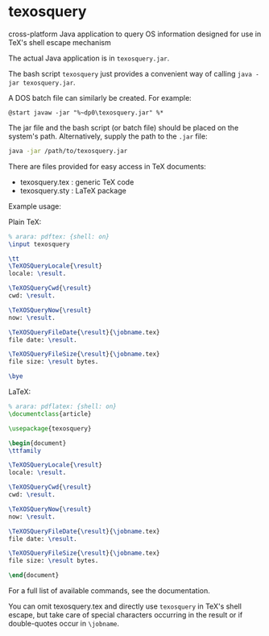 # texosquery
cross-platform Java application to query OS information designed for use in TeX's shell escape mechanism

The actual Java application is in `texosquery.jar`.

The bash script `texosquery` just provides a convenient way
of calling `java -jar texosquery.jar`.

A DOS batch file can similarly be created. For example:
```dos
@start javaw -jar "%~dp0\texosquery.jar" %*
```

The jar file and the bash script (or batch file) should be placed on the 
system's path. Alternatively, supply the path to the `.jar` file:
```bash
java -jar /path/to/texosquery.jar
```

There are files provided for easy access in TeX documents:

 - texosquery.tex : generic TeX code
 - texosquery.sty : LaTeX package

Example usage:

Plain TeX:

```tex
% arara: pdftex: {shell: on}
\input texosquery

\tt
\TeXOSQueryLocale{\result}
locale: \result.

\TeXOSQueryCwd{\result}
cwd: \result.

\TeXOSQueryNow{\result}
now: \result.

\TeXOSQueryFileDate{\result}{\jobname.tex}
file date: \result.

\TeXOSQueryFileSize{\result}{\jobname.tex}
file size: \result bytes.

\bye
```

LaTeX:

```latex
% arara: pdflatex: {shell: on}
\documentclass{article}

\usepackage{texosquery}

\begin{document}
\ttfamily

\TeXOSQueryLocale{\result}
locale: \result.

\TeXOSQueryCwd{\result}
cwd: \result.

\TeXOSQueryNow{\result}
now: \result.

\TeXOSQueryFileDate{\result}{\jobname.tex}
file date: \result.

\TeXOSQueryFileSize{\result}{\jobname.tex}
file size: \result bytes.

\end{document}
```

For a full list of available commands, see the documentation.

You can omit texosquery.tex and directly use `texosquery`
in TeX's shell escape, but take care of special characters
occurring in the result or if double-quotes occur in
`\jobname`.
